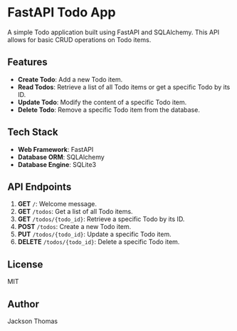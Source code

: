 # FastAPI Todo App

A simple Todo application built using FastAPI and SQLAlchemy. This API allows for basic CRUD operations on Todo items.

## Features

- **Create Todo**: Add a new Todo item.
- **Read Todos**: Retrieve a list of all Todo items or get a specific Todo by its ID.
- **Update Todo**: Modify the content of a specific Todo item.
- **Delete Todo**: Remove a specific Todo item from the database.

## Tech Stack

- **Web Framework**: FastAPI
- **Database ORM**: SQLAlchemy
- **Database Engine**: SQLite3

## API Endpoints

1. **GET** `/`: Welcome message.
2. **GET** `/todos`: Get a list of all Todo items.
3. **GET** `/todos/{todo_id}`: Retrieve a specific Todo by its ID.
4. **POST** `/todos`: Create a new Todo item.
5. **PUT** `/todos/{todo_id}`: Update a specific Todo item.
6. **DELETE** `/todos/{todo_id}`: Delete a specific Todo item.


## License

MIT

## Author

Jackson Thomas
